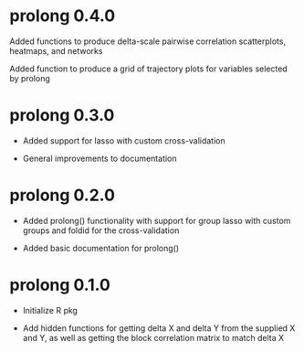 # prolong 0.4.0

Added functions to produce delta-scale pairwise correlation scatterplots, heatmaps, and networks 

Added function to produce a grid of trajectory plots for variables selected by prolong

# prolong 0.3.0

* Added support for lasso with custom cross-validation

* General improvements to documentation 

# prolong 0.2.0

* Added prolong() functionality with support for group lasso with custom groups and foldid for the cross-validation

* Added basic documentation for prolong()

# prolong 0.1.0

* Initialize R pkg

* Add hidden functions for getting delta X and delta Y from the supplied X and Y, as well as getting the block correlation matrix to match delta X
